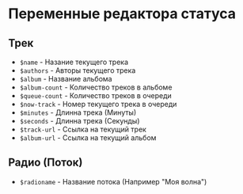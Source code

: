 # Переменные редактора статуса
## Трек
- `$name` - Назание текущего трека
- `$authors` - Авторы текущего трека
- `$album` - Название альбома
- `$album-count` - Количество треков в альбоме
- `$queue-count` - Количество треков в очереди
- `$now-track` - Номер текущего трека в очереди
- `$minutes` - Длинна трека (Минуты)
- `$seconds` - Длинна трека (Секунды)
- `$track-url` - Ссылка на текущий трек
- `$album-url` - Ссылка на текущий альбом
## Радио (Поток)
- `$radioname` - Название потока (Например "Моя волна")